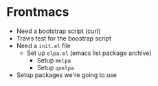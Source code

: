 # Frontmacs

- Need a bootstrap script (curl)
- Travis test for the boostrap script
- Need a `init.el` file
    - Set up `elpa.el` (emacs list package archive)
      - Setup `melpa`
      - Setup `quelpa`
- Setup packages we're going to use
